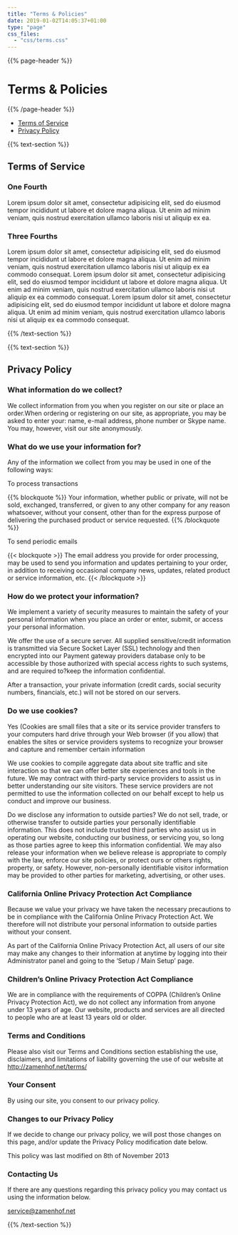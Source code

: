 ```yaml
---
title: "Terms & Policies"
date: 2019-01-02T14:05:37+01:00
type: "page"
css_files:
  - "css/terms.css"
---
```


{{% page-header %}}

# Terms & Policies

{{% /page-header %}}


<ul class="tabs-control">
    <li><a href="#terms-of-service">Terms of Service</a></li>
    <li><a href="#privacy-policy">Privacy Policy</a></li>
</ul>

<div id="terms-of-service">

{{% text-section %}}

## Terms of Service

### One Fourth

Lorem ipsum dolor sit amet, consectetur adipisicing elit, sed do eiusmod tempor incididunt ut labore et dolore magna aliqua. Ut enim ad minim veniam, quis nostrud exercitation ullamco laboris nisi ut aliquip ex ea.

### Three Fourths

Lorem ipsum dolor sit amet, consectetur adipisicing elit, sed do eiusmod tempor incididunt ut labore et dolore magna aliqua. Ut enim ad minim veniam, quis nostrud exercitation ullamco laboris nisi ut aliquip ex ea commodo consequat. Lorem ipsum dolor sit amet, consectetur adipisicing elit, sed do eiusmod tempor incididunt ut labore et dolore magna aliqua. Ut enim ad minim veniam, quis nostrud exercitation ullamco laboris nisi ut aliquip ex ea commodo consequat. Lorem ipsum dolor sit amet, consectetur adipisicing elit, sed do eiusmod tempor incididunt ut labore et dolore magna aliqua. Ut enim ad minim veniam, quis nostrud exercitation ullamco laboris nisi ut aliquip ex ea commodo consequat.

{{% /text-section %}}

</div>


<div id="privacy-policy">

{{% text-section %}}

## Privacy Policy

### What information do we collect?
We collect information from you when you register on our site or place an order.When ordering or registering on our site, as appropriate, you may be asked to enter your: name, e-mail address, phone number or Skype name. You may, however, visit our site anonymously.

### What do we use your information for?
Any of the information we collect from you may be used in one of the following ways:

To process transactions

{{% blockquote %}}
Your information, whether public or private, will not be sold, exchanged, transferred, or given to any other company for any reason whatsoever, without your consent, other than for the express purpose of delivering the purchased product or service requested.
{{% /blockquote %}}

To send periodic emails

{{< blockquote >}}
The email address you provide for order processing, may be used to send you information and updates pertaining to your order, in addition to receiving occasional company news, updates, related product or service information, etc.
{{< /blockquote >}}

### How do we protect your information?
We implement a variety of security measures to maintain the safety of your personal information when you place an order or enter, submit, or access your personal information.

We offer the use of a secure server. All supplied sensitive/credit information is transmitted via Secure Socket Layer (SSL) technology and then encrypted into our Payment gateway providers database only to be accessible by those authorized with special access rights to such systems, and are required to?keep the information confidential.

After a transaction, your private information (credit cards, social security numbers, financials, etc.) will not be stored on our servers.

### Do we use cookies?
Yes (Cookies are small files that a site or its service provider transfers to your computers hard drive through your Web browser (if you allow) that enables the sites or service providers systems to recognize your browser and capture and remember certain information

We use cookies to compile aggregate data about site traffic and site interaction so that we can offer better site experiences and tools in the future. We may contract with third-party service providers to assist us in better understanding our site visitors. These service providers are not permitted to use the information collected on our behalf except to help us conduct and improve our business.

Do we disclose any information to outside parties?
We do not sell, trade, or otherwise transfer to outside parties your personally identifiable information. This does not include trusted third parties who assist us in operating our website, conducting our business, or servicing you, so long as those parties agree to keep this information confidential. We may also release your information when we believe release is appropriate to comply with the law, enforce our site policies, or protect ours or others rights, property, or safety. However, non-personally identifiable visitor information may be provided to other parties for marketing, advertising, or other uses.

### California Online Privacy Protection Act Compliance
Because we value your privacy we have taken the necessary precautions to be in compliance with the California Online Privacy Protection Act. We therefore will not distribute your personal information to outside parties without your consent.

As part of the California Online Privacy Protection Act, all users of our site may make any changes to their information at anytime by logging into their Administrator panel and going to the ‘Setup / Main Setup’ page.

### Children’s Online Privacy Protection Act Compliance
We are in compliance with the requirements of COPPA (Children’s Online Privacy Protection Act), we do not collect any information from anyone under 13 years of age. Our website, products and services are all directed to people who are at least 13 years old or older.

### Terms and Conditions
Please also visit our Terms and Conditions section establishing the use, disclaimers, and limitations of liability governing the use of our website at http://zamenhof.net/terms/

### Your Consent
By using our site, you consent to our privacy policy.

### Changes to our Privacy Policy
If we decide to change our privacy policy, we will post those changes on this page, and/or update the Privacy Policy modification date below.

This policy was last modified on 8th of November 2013

### Contacting Us
If there are any questions regarding this privacy policy you may contact us using the information below.

service@zamenhof.net

{{% /text-section %}}

</div>


<script>
var hashLinks = document.querySelectorAll("a[href^='#']");
[].forEach.call(hashLinks, function (link) {
  link.addEventListener("click", function (event) {
    event.preventDefault();
    history.pushState({}, "", link.href);
    
    // Update the URL again with the same hash, then go back
    history.pushState({}, "", link.href);
    history.back();
  });
});

if (!window.location.hash) {
  history.pushState({}, "", "#terms-of-service");
} else {
  history.pushState({}, "", window.location.hash);
  history.back();
}
</script>
